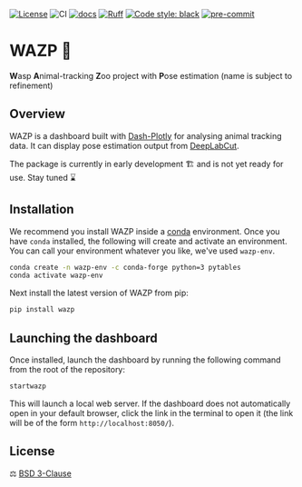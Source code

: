 [![License](https://img.shields.io/badge/License-BSD_3--Clause-orange.svg)](https://opensource.org/licenses/BSD-3-Clause)
![CI](https://img.shields.io/github/actions/workflow/status/SainsburyWellcomeCentre/WAZP/test_and_deploy.yml?label=CI)
[![docs](https://img.shields.io/website?down_color=red&down_message=down&label=docs&up_color=brightgreen&up_message=up&url=https%3A%2F%2Fsainsburywellcomecentre.github.io%2FWAZP%2F)](https://sainsburywellcomecentre.github.io/WAZP/)
[![Ruff](https://img.shields.io/endpoint?url=https://raw.githubusercontent.com/charliermarsh/ruff/main/assets/badge/v0.json)](https://github.com/charliermarsh/ruff)
[![Code style: black](https://img.shields.io/badge/code%20style-black-000000.svg)](https://github.com/python/black)
[![pre-commit](https://img.shields.io/badge/pre--commit-enabled-brightgreen?logo=pre-commit&logoColor=white)](https://github.com/pre-commit/pre-commit)

# WAZP 🐝
**W**asp **A**nimal-tracking **Z**oo project with **P**ose estimation
(name is subject to refinement)

## Overview

WAZP is a dashboard built with [Dash-Plotly](https://dash.plotly.com/) for analysing animal tracking data. It can display pose estimation output from [DeepLabCut](https://github.com/DeepLabCut/DeepLabCut).

The package is currently in early development 🏗️ and is not yet ready for use. Stay tuned ⌛

## Installation

We recommend you install WAZP inside a [conda](https://docs.conda.io/en/latest/) environment.
Once you have `conda` installed, the following will create and activate an environment. You can call your environment whatever you like, we've used `wazp-env`.

```sh
conda create -n wazp-env -c conda-forge python=3 pytables
conda activate wazp-env
```

Next install the latest version of WAZP from pip:

```sh
pip install wazp
```

## Launching the dashboard

Once installed, launch the dashboard by running the following command from the root of the repository:

```sh
startwazp
```
This will launch a local web server. If the dashboard does not automatically open in your default browser, click the link in the terminal to open it (the link will be of the form `http://localhost:8050/`).

## License

⚖️ [BSD 3-Clause](https://opensource.org/licenses/BSD-3-Clause)

